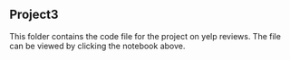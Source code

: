## Project3
This folder contains the code file for the project on yelp reviews. The file can be viewed by clicking the notebook above. 

